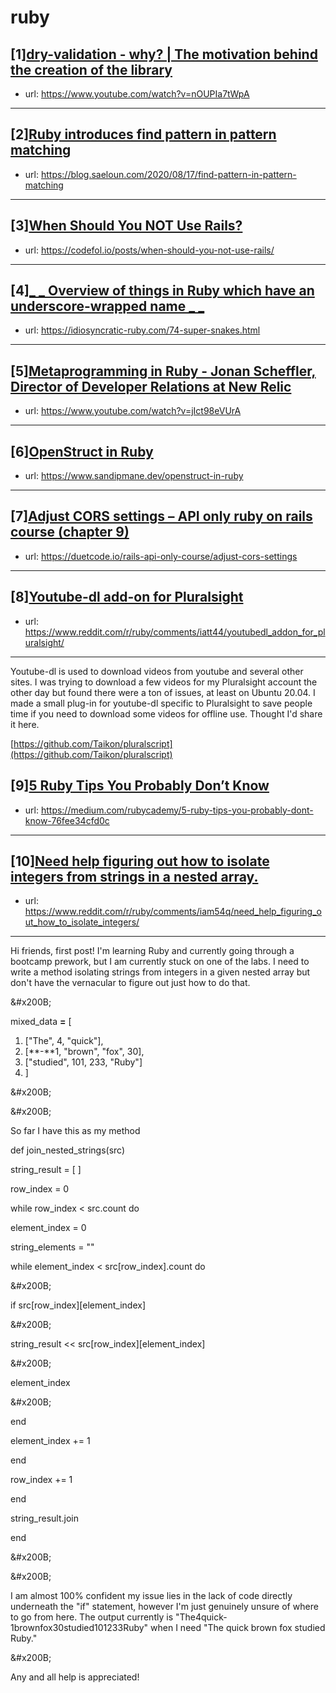# ruby
## [1][dry-validation - why? | The motivation behind the creation of the library](https://www.reddit.com/r/ruby/comments/ibafnz/dryvalidation_why_the_motivation_behind_the/)
- url: https://www.youtube.com/watch?v=nOUPIa7tWpA
---

## [2][Ruby introduces find pattern in pattern matching](https://www.reddit.com/r/ruby/comments/ib75va/ruby_introduces_find_pattern_in_pattern_matching/)
- url: https://blog.saeloun.com/2020/08/17/find-pattern-in-pattern-matching
---

## [3][When Should You NOT Use Rails?](https://www.reddit.com/r/ruby/comments/ibbscr/when_should_you_not_use_rails/)
- url: https://codefol.io/posts/when-should-you-not-use-rails/
---

## [4][_ _ Overview of things in Ruby which have an underscore-wrapped name _ _](https://www.reddit.com/r/ruby/comments/ibdype/overview_of_things_in_ruby_which_have_an/)
- url: https://idiosyncratic-ruby.com/74-super-snakes.html
---

## [5][Metaprogramming in Ruby - Jonan Scheffler, Director of Developer Relations at New Relic](https://www.reddit.com/r/ruby/comments/ibdig5/metaprogramming_in_ruby_jonan_scheffler_director/)
- url: https://www.youtube.com/watch?v=jIct98eVUrA
---

## [6][OpenStruct in Ruby](https://www.reddit.com/r/ruby/comments/ib7ksl/openstruct_in_ruby/)
- url: https://www.sandipmane.dev/openstruct-in-ruby
---

## [7][Adjust CORS settings – API only ruby on rails course (chapter 9)](https://www.reddit.com/r/ruby/comments/iasqt4/adjust_cors_settings_api_only_ruby_on_rails/)
- url: https://duetcode.io/rails-api-only-course/adjust-cors-settings
---

## [8][Youtube-dl add-on for Pluralsight](https://www.reddit.com/r/ruby/comments/iatt44/youtubedl_addon_for_pluralsight/)
- url: https://www.reddit.com/r/ruby/comments/iatt44/youtubedl_addon_for_pluralsight/
---
Youtube-dl is used to download videos from youtube and several other sites. I was trying to download a few videos for my Pluralsight account the other day but found there were a ton of issues, at least on Ubuntu 20.04. I  made a small plug-in for youtube-dl specific to Pluralsight to save people time if you need to download some videos for offline use. Thought I'd share it here.

 [https://github.com/Taikon/pluralscript](https://github.com/Taikon/pluralscript)
## [9][5 Ruby Tips You Probably Don’t Know](https://www.reddit.com/r/ruby/comments/iav28d/5_ruby_tips_you_probably_dont_know/)
- url: https://medium.com/rubycademy/5-ruby-tips-you-probably-dont-know-76fee34cfd0c
---

## [10][Need help figuring out how to isolate integers from strings in a nested array.](https://www.reddit.com/r/ruby/comments/iam54q/need_help_figuring_out_how_to_isolate_integers/)
- url: https://www.reddit.com/r/ruby/comments/iam54q/need_help_figuring_out_how_to_isolate_integers/
---
Hi friends, first post! I'm learning Ruby and currently going through a bootcamp prework, but I am currently stuck on one of the labs. I need to write a method isolating strings from integers in a given nested array but don't have the vernacular to figure out just how to do that. 

&amp;#x200B;

mixed\_data **=** \[

1. \["The", 4, "quick"\],
2. \[**-**1, "brown", "fox", 30\],
3. \["studied", 101, 233, "Ruby"\]
4. \]

&amp;#x200B;

&amp;#x200B;

So far I have this as my method  


def join\_nested\_strings(src)

  string\_result = \[ \]

  row\_index = 0

  while row\_index &lt; src.count do

element\_index = 0

string\_elements = ""

while element\_index &lt; src\[row\_index\].count do

&amp;#x200B;

if src\[row\_index\]\[element\_index\]

&amp;#x200B;

string\_result &lt;&lt; src\[row\_index\]\[element\_index\]

&amp;#x200B;

element\_index

&amp;#x200B;

end

element\_index += 1

end

row\_index += 1

  end

  string\_result.join

end

&amp;#x200B;

&amp;#x200B;

I am almost 100% confident my issue lies in the lack of code directly underneath the "if" statement, however I'm just genuinely unsure of where to go from here. The output currently is "The4quick-1brownfox30studied101233Ruby" when I need "The quick brown fox studied Ruby."

&amp;#x200B;

Any and all help is appreciated!
